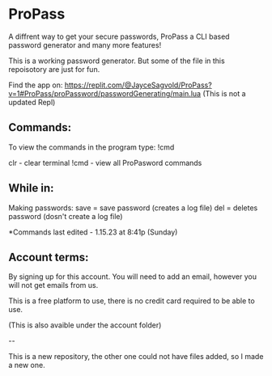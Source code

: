 # ProPass
A diffrent way to get your secure passwords, ProPass a CLI based password generator and many more features!


This is a working password generator.
But some of the file in this repoisotory are just for fun.

Find the app on:
https://replit.com/@JayceSagvold/ProPass?v=1#ProPass/proPassword/passwordGenerating/main.lua
(This is not a updated Repl)


## Commands:

To view the commands in the program type: !cmd

clr - clear terminal
!cmd - view all ProPasword commands

## While in:

Making passwords:
save = save password (creates a log file)
del = deletes password (dosn't create a log file)


*Commands last edited - 1.15.23 at 8:41p (Sunday) 

## Account terms:

By signing up for this account. You will need to add an email, however you will not get emails from us. 

This is a free platform to use, there is no credit card required to be able to use.

(This is also avaible under the account folder)

--

This is a new repository, the other one could not have files added, so I made a new one.
